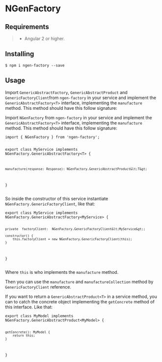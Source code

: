 <h1 id="ngenfactory">NGenFactory</h1>
<h2 id="requirements">Requirements</h2>
<blockquote>
<ul>
<li>Angular 2 or higher.</li>
</ul>
</blockquote>
<h2 id="installing">Installing</h2>
<pre><code>$ npm i ngen-factory --save
</code></pre>
<h2 id="usage">Usage</h2>
<p>Import <code>GenericAbstractFactory</code>, <code>GenericAbstractProduct</code> and <code>GenericFactoryClient</code>from <code>ngen-factory</code> in your service and implement the <code>GenericAbstractFactory&lt;T&gt;</code> interface, implementing the  <code>manufacture</code> method. This method should have this follow signature:</p>
<p>Import <code>NGenFactory</code> from <code>ngen-factory</code> in your service and implement the <code>GenericAbstractFactory&lt;T&gt;</code> interface, implementing the  <code>manufacture</code> method. This method should have this follow signature:</p>
<pre><code>import { NGenFactory } from 'ngen-factory';

export class MyService implements NGenFactory.GenericAbstractFactory&lt;T&gt; {

	manufacture(response: Response): NGenFactory.GenericAbstractProduct&lt;T&gt;
	
}
</code></pre>
<p>So inside the constructor of this service instantiate <code>NGenFactory.GenericFactoryClient</code>, like that:</p>
<pre><code>export class MyService implements NGenFactory.GenericAbstractFactory&lt;MyService&gt; {

	private  factoryClient:  NGenFactory.GenericFactoryClient&lt;MyService&gt;;

	constructor() {
		this.factoryClient = new NGenFactory.GenericFactoryClient(this);
	}
	
}
</code></pre>
<p>Where <code>this</code> is who implements the <code>manufacture</code> method.</p>
<p>Then you can use the <code>manufacture</code> and <code>manufactureCollection</code> method by <code>GenericFactoryClient</code> reference.</p>
<p>If you want to return a <code>GenericAbstractProduct&lt;T&gt;</code> in a service method, you can to catch the concrete object implementing the <code>getConcrete</code> method of this interface. Like that:</p>
<pre><code>export class MyModel implements NGenFactory.GenericAbstractProduct&lt;MyModel&gt; {

	getConcrete(): MyModel {
		return this;
	}
	
}
</code></pre>

